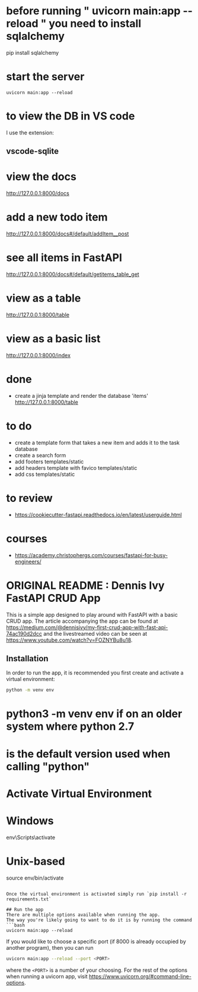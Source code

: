 # before running " uvicorn main:app --reload "  you need to install sqlalchemy
pip install sqlalchemy


# start the server
```uvicorn main:app --reload```


# to view the DB in VS code
I use the extension: 

## vscode-sqlite


# view the docs
http://127.0.0.1:8000/docs

# add a new todo item
http://127.0.0.1:8000/docs#/default/addItem__post

# see all items in FastAPI
http://127.0.0.1:8000/docs#/default/getitems_table_get

# view as a table
http://127.0.0.1:8000/table

# view as a basic list
http://127.0.0.1:8000/index


# done
* create a jinja template and render the database 'items'
http://127.0.0.1:8000/table

# to do 
* create a template form that takes a new item and adds it to the task database
* create a search form
* add footers templates/static
* add headers template with favico templates/static
* add css templates/static


# to review
* https://cookiecutter-fastapi.readthedocs.io/en/latest/userguide.html

# courses
* https://academy.christophergs.com/courses/fastapi-for-busy-engineers/

# ORIGINAL README : Dennis Ivy FastAPI CRUD App
This is a simple app designed to play around with FastAPI with a basic CRUD app.
The article accompanying the app can be found at https://medium.com/@dennisivy/my-first-crud-app-with-fast-api-74ac190d2dcc and the livestreamed video can be seen at https://www.youtube.com/watch?v=FOZNYBu8u18.

## Installation
In order to run the app, it is recommended you first create and activate a virtual environment:
```bash
python -m venv env 
```

# python3 -m venv env if on an older system where python 2.7
# is the default version used when calling "python"

# Activate Virtual Environment
# Windows
env\Scripts\activate

# Unix-based
source env/bin/activate
```

Once the virtual environment is activated simply run `pip install -r requirements.txt`

## Run the app
There are multiple options available when running the app.
The way you're likely going to want to do it is by running the command
```bash
uvicorn main:app --reload
```

If you would like to choose a specific port (if 8000 is already occupied by another program), then you can run
```bash
uvicorn main:app --reload --port <PORT>
```
where the `<PORT>` is a number of your choosing.
For the rest of the options when running a uvicorn app, visit https://www.uvicorn.org/#command-line-options.